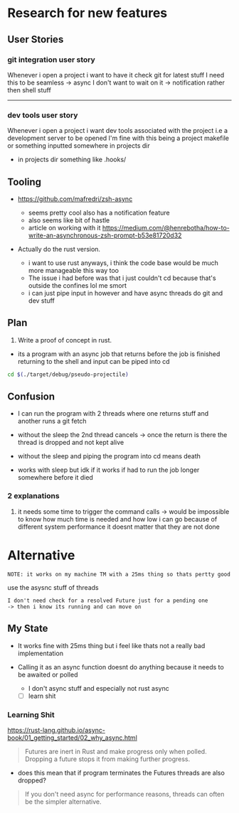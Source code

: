 # Research for new features

## User Stories

### git integration user story

Whenever i open a project i want to have it check git for latest stuff 
I need this to be seamless -> async
I don't want to wait on it -> notification rather then shell stuff

---

### dev tools user story

Whenever i open a project i want dev tools associated with the project i.e a development server 
to be opened 
I'm fine with this being a project makefile or something inputted somewhere in projects dir
  - in projects dir something like .hooks/


## Tooling 

- https://github.com/mafredri/zsh-async
  - seems pretty cool also has a notification feature
  - also seems like bit of hastle 
  - article on working with it https://medium.com/@henrebotha/how-to-write-an-asynchronous-zsh-prompt-b53e81720d32

- Actually do the rust version. 
  - i want to use rust anyways, i think the code base would be much more manageable this way too
  - The issue i had before was that i just couldn't cd because that's outside the confines lol me smort
  - i can just pipe input in however and have async threads do git and dev stuff  

## Plan 
1. Write a proof of concept in rust. 
  - its a program with an async job that returns before the job is finished returning to the shell and input can be piped
    into cd

  ``` bash
  cd $(./target/debug/pseudo-projectile) 
  ```

## Confusion 

- I can run the program with 2 threads where one returns stuff and another runs a git fetch 

- without the sleep the 2nd thread cancels -> once the return is there the thread is dropped 
  and not kept alive

- without the sleep and piping the program into cd means death

- works with sleep but idk if it works if had to run the job longer somewhere before it died

### 2 explanations 
1. it needs some time to trigger the command calls
    -> would be impossible to know how much time is needed and how low i can go because of different system performance 
    it doesnt matter that they are not done


# Alternative 
```
NOTE: it works on my machine TM with a 25ms thing so thats pertty good
```
use the asysnc stuff of threads 
```
I don't need check for a resolved Future just for a pending one
-> then i know its running and can move on
```

## My State 
- It works fine with 25ms thing but i feel like thats not a really bad implementation 

- Calling it as an async function doesnt do anything because it needs to be awaited or polled 
  - I don't async stuff and especially not rust async 

  <!-- TODO: -->
  - [ ] learn shit 

### Learning Shit 
https://rust-lang.github.io/async-book/01_getting_started/02_why_async.html

> Futures are inert in Rust and make progress only when polled. Dropping a future stops it from making further progress.
- does this mean that if program terminates the Futures threads are also dropped?

> If you don't need async for performance reasons, threads can often be the simpler alternative.
